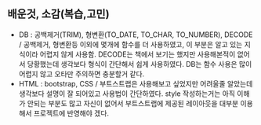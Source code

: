 ## 배운것, 소감(복습,고민)
- DB : 공백제거(TRIM), 형변환(TO_DATE, TO_CHAR, TO_NUMBER), DECODE / 공백제거, 형변환등 이외에 몇개에 함수를 더 사용하였고, 이 부분은 알고 있는 지식이라 어렵지 않게 사용함. DECODE는 책에서 보기는 했지만 사용해본적이 없어서 당황했는데 생각보다 형식이 간단해서 쉽게 사용하였다. DB는 함수 사용은 많이 어렵지 않고 오타만 주의하면 충분할거 같다.
- HTML : bootstrap, CSS / 부트스트랩은 사용해보고 싶었지만 어려울줄 알았는데 생각보다 설명이 잘 되어있고 사용법이 간단하였다. style 작성하는거는 아직 이해가 안되는 부분도 많고 자신이 없어서 부트스트랩에 제공된 레이아웃을 대부분 이용해서 프로젝트에 반영해야 겠다.  
